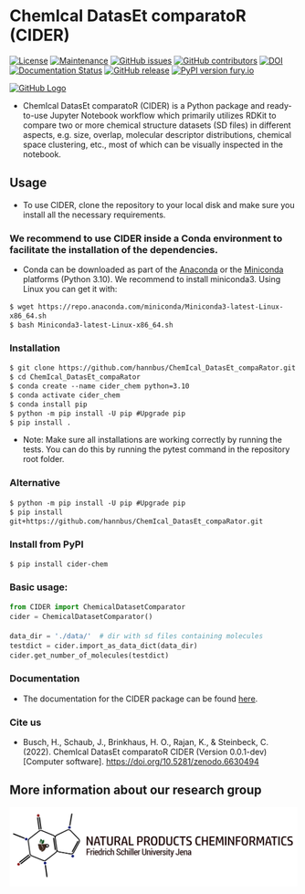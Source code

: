 # ChemIcal DatasEt comparatoR (CIDER)
[![License](https://img.shields.io/badge/License-MIT%202.0-blue.svg)](https://opensource.org/licenses/MIT)
[![Maintenance](https://img.shields.io/badge/Maintained%3F-yes-blue.svg)](https://GitHub.com/hannbus/ChemIcal_DatasEt_compaRator/graphs/commit-activity)
[![GitHub issues](https://img.shields.io/github/issues/hannbus/ChemIcal_DatasEt_compaRator.svg)](https://GitHub.com/hannbus/ChemIcal_DatasEt_compaRator/issues/)
[![GitHub contributors](https://img.shields.io/github/contributors/hannbus/ChemIcal_DatasEt_compaRator.svg)](https://GitHub.com/hannbus/ChemIcal_DatasEt_compaRator/graphs/contributors/)
[![DOI](https://zenodo.org/badge/501949039.svg)](https://zenodo.org/badge/latestdoi/501949039)
[![Documentation Status](https://readthedocs.org/projects/chemical-dataset-comparator/badge/?version=latest)](https://chemical-dataset-comparator.readthedocs.io/en/latest/?badge=latest)
[![GitHub release](https://img.shields.io/github/release/hannbus/ChemIcal_DatasEt_compaRator.svg)](https://github.com/hannbus/ChemIcal_DatasEt_compaRator/releases/)
[![PyPI version fury.io](https://badge.fury.io/py/cider-chem.svg)](https://pypi.python.org/pypi/cider-chem/)

[![GitHub Logo](https://github.com/hannbus/ChemIcal_DatasEt_compaRator/blob/main/Cider_white.png?raw=true)](https://pypi.python.org/pypi/cider-chem/)

- ChemIcal DatasEt comparatoR (CIDER) is a Python package and ready-to-use Jupyter Notebook workflow which primarily utilizes RDKit to compare two or more chemical structure datasets (SD files) in different aspects, e.g. size, overlap, molecular descriptor distributions, chemical space clustering, etc., most of which can be visually inspected in the notebook.

## Usage
-  To use CIDER, clone the repository to your local disk and make sure you install all the necessary requirements.

### We recommend to use CIDER inside a Conda environment to facilitate the installation of the dependencies.

- Conda can be downloaded as part of the [Anaconda](https://www.anaconda.com/) or the [Miniconda](https://conda.io/en/latest/miniconda.html) platforms (Python 3.10). We recommend to install miniconda3. Using Linux you can get it with:

```shell
$ wget https://repo.anaconda.com/miniconda/Miniconda3-latest-Linux-x86_64.sh
$ bash Miniconda3-latest-Linux-x86_64.sh
```
### Installation

```shell
$ git clone https://github.com/hannbus/ChemIcal_DatasEt_compaRator.git
$ cd ChemIcal_DatasEt_compaRator
$ conda create --name cider_chem python=3.10
$ conda activate cider_chem
$ conda install pip
$ python -m pip install -U pip #Upgrade pip
$ pip install .
```
- Note: Make sure all installations are working correctly by running the tests. You can do this by running the pytest command in the repository root folder.

### Alternative
```shell
$ python -m pip install -U pip #Upgrade pip
$ pip install git+https://github.com/hannbus/ChemIcal_DatasEt_compaRator.git
```

### Install from PyPI
```shell
$ pip install cider-chem
```

### Basic usage: 
```python
from CIDER import ChemicalDatasetComparator
cider = ChemicalDatasetComparator()

data_dir = './data/'  # dir with sd files containing molecules
testdict = cider.import_as_data_dict(data_dir)
cider.get_number_of_molecules(testdict)

```
### Documentation
- The documentation for the CIDER package can be found [here](https://chemical-dataset-comparator.readthedocs.io/en/latest/?badge=latest).

### Cite us
- Busch, H., Schaub, J., Brinkhaus, H. O., Rajan, K., & Steinbeck, C. (2022). ChemIcal DatasEt comparatoR CIDER (Version 0.0.1-dev) [Computer software]. https://doi.org/10.5281/zenodo.6630494

## More information about our research group

[![GitHub Logo](https://github.com/Kohulan/DECIMER-Image-to-SMILES/blob/master/assets/CheminfGit.png?raw=true)](https://cheminf.uni-jena.de)
